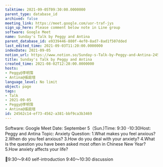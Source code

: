 ```yaml
---
talktime: 2021-09-05T09:30:00.0000000
parent_type: database_id
archived: false
meeting_link: https://meet.google.com/uor-traf-jys
sign_up_here: Please comment below note in Line group
software: Google Meet
name: Sunday's Talk by Peggy and Antina
parent_database_id: e9339446-880f-4ef0-8ad7-8ad1f507dded
last_edited_time: 2021-09-03T11:20:00.0000000
indexDate: 2021-09-05
notion_url: https://www.notion.so/Sunday-s-Talk-by-Peggy-and-Antina-24562c14ef734562a381bbf9ca3b3469
title: Sunday's Talk by Peggy and Antina
created_time: 2021-08-02T12:28:00.0000000
hosts:
- Peggy@李明霈
- Antina@張庭瑄
language_level: No limit
object: page
tags:
- Talk
- 2021-09-05
- Peggy@李明霈
- Antina@張庭瑄
id: 24562c14-ef73-4562-a381-bbf9ca3b3469
---
```


Software: Google Meet
Date: September 5（Sun.)Time: 9:30 -10:30Host: Peggy and Antina Topic: Anxiety
Question:
 1.What makes you feel anxious?2.When do you feel anxious?
3.How do you deal with your anxiety?
4.What is the question you have been asked most often in Chinese New Year?
5.How anxiety affects your life?

📅9:30～9:40 self-introduction 9:40～10:30 discussion






